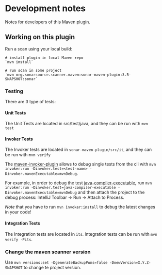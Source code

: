 Development notes
=================

Notes for developers of this Maven plugin.

Working on this plugin
----------------------

Run a scan using your local build:

    # install plugin in local Maven repo
    `mvn install`

    # run scan in some project
    `mvn org.sonarsource.scanner.maven:sonar-maven-plugin:3.5-SNAPSHOT:sonar`

### Testing

There are 3 type of tests:

#### Unit Tests
The Unit Tests are located in src/test/java, and they can be run with `mvn test`

#### Invoker Tests
The Invoker tests are located in `sonar-maven-plugin/src/it`, and they can be run with `mvn verify`

The [maven-invoker-plugin](https://maven.apache.org/plugins/maven-invoker-plugin/) allows to debug single tests from the cli with `mvn invoker:run -Dinvoker.test=<test-name> -Dinvoker.mavenExecutable=mvnDebug`.

For example, in order to debug the test [java-compiler-executable](src/it/java-compiler-executable), run `mvn invoker:run -Dinvoker.test=java-compiler-executable -Dinvoker.mavenExecutable=mvnDebug` and then attach the project to the debug process: IntelliJ Toolbar -> Run -> Attach to Process.

*Note* that you have to run `mvn invoker:install` to debug the latest changes in your code!

#### Integration Tests
The Integration tests are located in `its`.
Integration tests can be run with `mvn verify -Pits`.

### Change the maven scanner version
Use `mvn versions:set -DgenerateBackupPoms=false -DnewVersion=X.Y.Z-SNAPSHOT` to change te project version.
